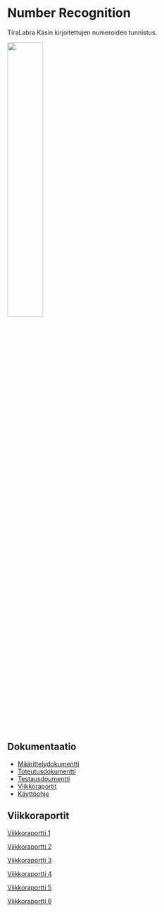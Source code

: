# Number Recognition
TiraLabra
Käsin kirjoitettujen numeroiden tunnistus.  

<img src="https://user-images.githubusercontent.com/61732233/147152270-f188d5e5-e415-482e-b6d7-95e0525e7ebd.png" width="40%" height="40%">

## Dokumentaatio
*   [Määrittelydokumentti](https://github.com/junyuan-fang/Recognition_of_handwritten_numbers/blob/master/documentation/m%C3%A4%C3%A4rittelydokumentti.md)
*   [Toteutusdokumentti](https://github.com/junyuan-fang/Recognition_of_handwritten_numbers/tree/master/documentation/toteutusdokumentti.md)
*   [Testausdoumentti](https://github.com/junyuan-fang/Recognition_of_handwritten_numbers/tree/master/documentation/testausdokumentti.md)
*   [Viikkoraportit](https://github.com/junyuan-fang/Recognition_of_handwritten_numbers/tree/master/documentation/viikkoraportti)
*   [Käyttöohje](https://github.com/junyuan-fang/Recognition_of_handwritten_numbers/tree/master/documentation/Käyttöohje.md)
## Viikkoraportit
[Viikkoraportti 1](./documentation/viikkoraportti/viikkoraportti1.md.md)

[Viikkoraportti 2](./documentation/viikkoraportti/viikkoraportti2.md.md)

[Viikkoraportti 3](./documentation/viikkoraportti/viikkoraportti3.md.md)

[Viikkoraportti 4](./documentation/viikkoraportti/viikkoraportti4.md.md)

[Viikkoraportti 5](./documentation/viikkoraportti/viikkoraportti5.md.md)

[Viikkoraportti 6](./documentation/viikkoraportti/viikkoraportti6.md.md)
